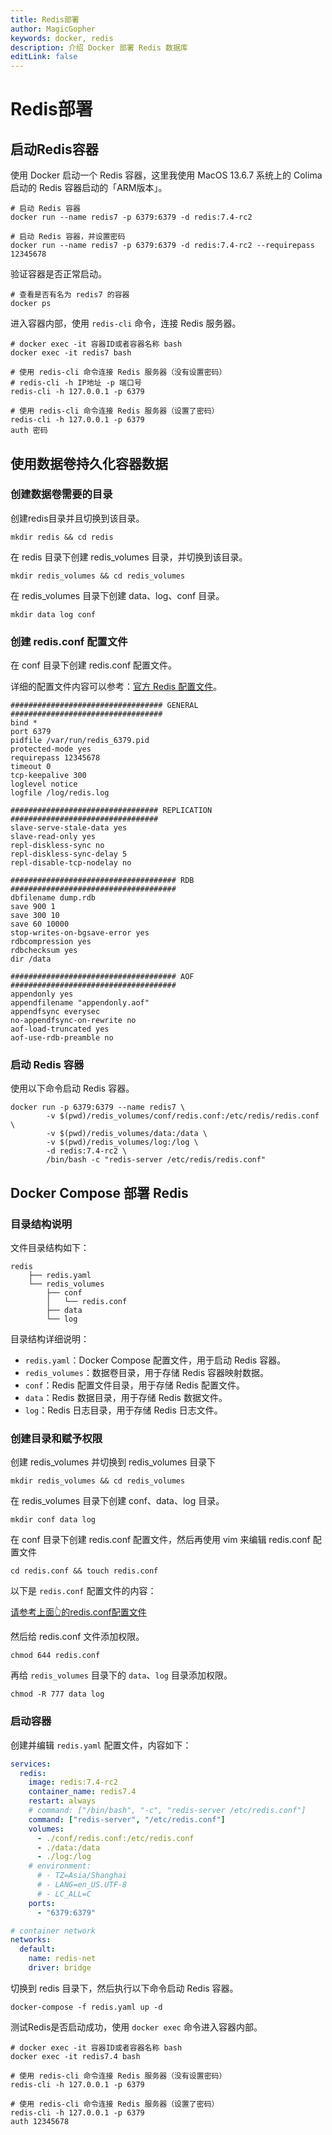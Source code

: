 ```yaml
---
title: Redis部署
author: MagicGopher
keywords: docker, redis
description: 介绍 Docker 部署 Redis 数据库
editLink: false
---
```


# Redis部署

## 启动Redis容器

使用 Docker 启动一个 Redis 容器，这里我使用 MacOS 13.6.7 系统上的 Colima 启动的 Redis 容器启动的「ARM版本」。

```shell
# 启动 Redis 容器
docker run --name redis7 -p 6379:6379 -d redis:7.4-rc2

# 启动 Redis 容器，并设置密码
docker run --name redis7 -p 6379:6379 -d redis:7.4-rc2 --requirepass 12345678
```

验证容器是否正常启动。

```shell
# 查看是否有名为 redis7 的容器
docker ps
```

进入容器内部，使用 `redis-cli` 命令，连接 Redis 服务器。

```shell
# docker exec -it 容器ID或者容器名称 bash
docker exec -it redis7 bash

# 使用 redis-cli 命令连接 Redis 服务器（没有设置密码）
# redis-cli -h IP地址 -p 端口号
redis-cli -h 127.0.0.1 -p 6379

# 使用 redis-cli 命令连接 Redis 服务器（设置了密码）
redis-cli -h 127.0.0.1 -p 6379
auth 密码
```

## 使用数据卷持久化容器数据

### 创建数据卷需要的目录

创建redis目录并且切换到该目录。

```shell
mkdir redis && cd redis
```

在 redis 目录下创建 redis_volumes 目录，并切换到该目录。

```shell
mkdir redis_volumes && cd redis_volumes
```

在 redis_volumes 目录下创建 data、log、conf 目录。
```shell
mkdir data log conf
```

### 创建 redis.conf 配置文件

在 conf 目录下创建 redis.conf 配置文件。

详细的配置文件内容可以参考：[官方 Redis 配置文件](https://redis.io/docs/latest/operate/oss_and_stack/management/config/)。

```shell
################################## GENERAL ##################################
bind *
port 6379
pidfile /var/run/redis_6379.pid
protected-mode yes
requirepass 12345678
timeout 0
tcp-keepalive 300
loglevel notice
logfile /log/redis.log

################################# REPLICATION #################################
slave-serve-stale-data yes
slave-read-only yes
repl-diskless-sync no
repl-diskless-sync-delay 5
repl-disable-tcp-nodelay no

##################################### RDB #####################################
dbfilename dump.rdb
save 900 1
save 300 10
save 60 10000
stop-writes-on-bgsave-error yes
rdbcompression yes
rdbchecksum yes
dir /data

##################################### AOF #####################################
appendonly yes
appendfilename "appendonly.aof"
appendfsync everysec
no-appendfsync-on-rewrite no
aof-load-truncated yes
aof-use-rdb-preamble no
```

### 启动 Redis 容器

使用以下命令启动 Redis 容器。

```shell
docker run -p 6379:6379 --name redis7 \
        -v $(pwd)/redis_volumes/conf/redis.conf:/etc/redis/redis.conf \
        -v $(pwd)/redis_volumes/data:/data \
        -v $(pwd)/redis_volumes/log:/log \
        -d redis:7.4-rc2 \
        /bin/bash -c "redis-server /etc/redis/redis.conf"
```

## Docker Compose 部署 Redis

### 目录结构说明

文件目录结构如下：

```shell
redis
    ├── redis.yaml
    └── redis_volumes
        ├── conf
        │   └── redis.conf
        ├── data
        └── log
```

目录结构详细说明：
- `redis.yaml`：Docker Compose 配置文件，用于启动 Redis 容器。
- `redis_volumes`：数据卷目录，用于存储 Redis 容器映射数据。
- `conf`：Redis 配置文件目录，用于存储 Redis 配置文件。
- `data`：Redis 数据目录，用于存储 Redis 数据文件。
- `log`：Redis 日志目录，用于存储 Redis 日志文件。

### 创建目录和赋予权限

创建 redis_volumes 并切换到 redis_volumes 目录下

```shell
mkdir redis_volumes && cd redis_volumes
```

在 redis_volumes 目录下创建 conf、data、log 目录。

```shell
mkdir conf data log
```

在 conf 目录下创建 redis.conf 配置文件，然后再使用 vim 来编辑 redis.conf 配置文件

```shell
cd redis.conf && touch redis.conf
```

以下是 `redis.conf` 配置文件的内容：

[请参考上面👆的redis.conf配置文件](#创建-redis-conf-配置文件)

然后给 redis.conf 文件添加权限。

```shell
chmod 644 redis.conf
```

再给 `redis_volumes` 目录下的 `data`、`log` 目录添加权限。

```shell
chmod -R 777 data log
```

### 启动容器

创建并编辑 `redis.yaml` 配置文件，内容如下：

```yaml
services:
  redis:
    image: redis:7.4-rc2
    container_name: redis7.4
    restart: always
    # command: ["/bin/bash", "-c", "redis-server /etc/redis.conf"]
    command: ["redis-server", "/etc/redis.conf"]
    volumes:
      - ./conf/redis.conf:/etc/redis.conf
      - ./data:/data
      - ./log:/log
    # environment:
      # - TZ=Asia/Shanghai
      # - LANG=en_US.UTF-8
      # - LC_ALL=C
    ports:
      - "6379:6379"

# container network
networks:
  default:
    name: redis-net
    driver: bridge
```

切换到 redis 目录下，然后执行以下命令启动 Redis 容器。

```shell
docker-compose -f redis.yaml up -d
```

测试Redis是否启动成功，使用 `docker exec` 命令进入容器内部。

```shell
# docker exec -it 容器ID或者容器名称 bash
docker exec -it redis7.4 bash

# 使用 redis-cli 命令连接 Redis 服务器（没有设置密码）
redis-cli -h 127.0.0.1 -p 6379

# 使用 redis-cli 命令连接 Redis 服务器（设置了密码）
redis-cli -h 127.0.0.1 -p 6379
auth 12345678
```